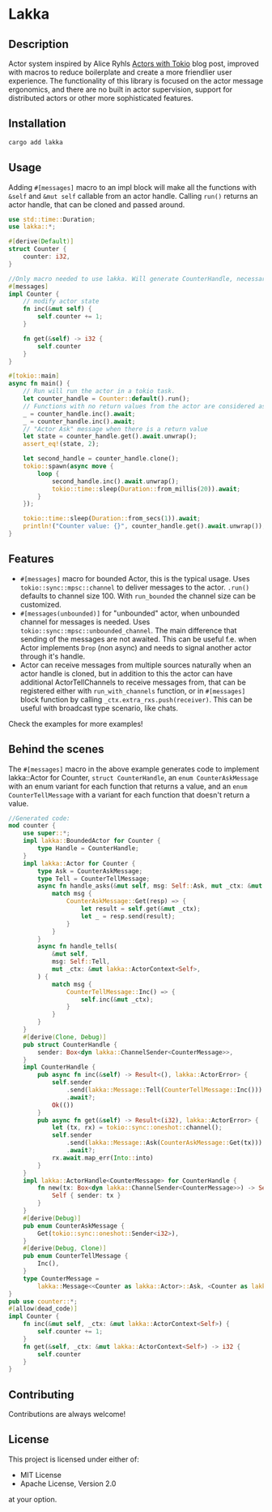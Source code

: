 # Lakka

## Description
Actor system inspired by Alice Ryhls [Actors with Tokio](https://ryhl.io/blog/actors-with-tokio/) blog post, improved with macros to reduce boilerplate and create a more friendlier user experience. The functionality of this library is focused on the actor message ergonomics, and there are no built in actor supervision, support for distributed actors or other more sophisticated features.

## Installation
```bash
cargo add lakka
```

## Usage

Adding `#[messages]` macro to an impl block will make all the functions with `&self` and `&mut self` callable from an actor handle. Calling `run()` returns an actor handle, that can be cloned and passed around.

```rust
use std::time::Duration;
use lakka::*;

#[derive(Default)]
struct Counter {
    counter: i32,
}

//Only macro needed to use lakka. Will generate CounterHandle, necessary enums for messages and implement Actor trait etc.
#[messages]
impl Counter {
    // modify actor state
    fn inc(&mut self) {
        self.counter += 1;
    }

    fn get(&self) -> i32 {
        self.counter
    }
}

#[tokio::main]
async fn main() {
    // Run will run the actor in a tokio task.
    let counter_handle = Counter::default().run();
    // Functions with no return values from the actor are considered as "Actor Tell" message.
    _ = counter_handle.inc().await;
    _ = counter_handle.inc().await;
    // "Actor Ask" message when there is a return value
    let state = counter_handle.get().await.unwrap();
    assert_eq!(state, 2);

    let second_handle = counter_handle.clone();
    tokio::spawn(async move {
        loop {
            second_handle.inc().await.unwrap();
            tokio::time::sleep(Duration::from_millis(20)).await;
        }
    });

    tokio::time::sleep(Duration::from_secs(1)).await;
    println!("Counter value: {}", counter_handle.get().await.unwrap());
}
```

## Features
- `#[messages]` macro for bounded Actor, this is the typical usage. Uses `tokio::sync::mpsc::channel` to deliver messages to the actor. `.run()` defaults to channel size 100. With `run_bounded` the channel size can be customized.
- `#[messages(unbounded)]` for "unbounded" actor, when unbounded channel for messages is needed. Uses `tokio::sync::mpsc::unbounded_channel`. The main difference that sending of the messages are not awaited. This can be useful f.e. when Actor implements `Drop` (non async) and needs to signal another actor through it's handle. 
- Actor can receive messages from multiple sources naturally when an actor handle is cloned, but in addition to this the actor can have additional ActorTellChannels to receive messages from, that can be registered either with `run_with_channels` function, or in `#[messages]` block function by calling `_ctx.extra_rxs.push(receiver)`. This can be useful with broadcast type scenario, like chats.

Check the examples for more examples!

## Behind the scenes

The `#[messages]` macro in the above example generates code to implement lakka::Actor for Counter, `struct CounterHandle`, an `enum CounterAskMessage` with an enum variant for each function that returns a value, and an `enum CounterTellMessage` with a variant for each function that doesn't return a value.

```rust
//Generated code:
mod counter {
    use super::*;
    impl lakka::BoundedActor for Counter {
        type Handle = CounterHandle;
    }
    impl lakka::Actor for Counter {
        type Ask = CounterAskMessage;
        type Tell = CounterTellMessage;
        async fn handle_asks(&mut self, msg: Self::Ask, mut _ctx: &mut lakka::ActorContext<Self>) {
            match msg {
                CounterAskMessage::Get(resp) => {
                    let result = self.get(&mut _ctx);
                    let _ = resp.send(result);
                }
            }
        }
        async fn handle_tells(
            &mut self,
            msg: Self::Tell,
            mut _ctx: &mut lakka::ActorContext<Self>,
        ) {
            match msg {
                CounterTellMessage::Inc() => {
                    self.inc(&mut _ctx);
                }
            }
        }
    }
    #[derive(Clone, Debug)]
    pub struct CounterHandle {
        sender: Box<dyn lakka::ChannelSender<CounterMessage>>,
    }
    impl CounterHandle {
        pub async fn inc(&self) -> Result<(), lakka::ActorError> {
            self.sender
                .send(lakka::Message::Tell(CounterTellMessage::Inc()))
                .await?;
            Ok(())
        }
        pub async fn get(&self) -> Result<(i32), lakka::ActorError> {
            let (tx, rx) = tokio::sync::oneshot::channel();
            self.sender
                .send(lakka::Message::Ask(CounterAskMessage::Get(tx)))
                .await?;
            rx.await.map_err(Into::into)
        }
    }
    impl lakka::ActorHandle<CounterMessage> for CounterHandle {
        fn new(tx: Box<dyn lakka::ChannelSender<CounterMessage>>) -> Self {
            Self { sender: tx }
        }
    }
    #[derive(Debug)]
    pub enum CounterAskMessage {
        Get(tokio::sync::oneshot::Sender<i32>),
    }
    #[derive(Debug, Clone)]
    pub enum CounterTellMessage {
        Inc(),
    }
    type CounterMessage =
        lakka::Message<<Counter as lakka::Actor>::Ask, <Counter as lakka::Actor>::Tell>;
}
pub use counter::*;
#[allow(dead_code)]
impl Counter {
    fn inc(&mut self, _ctx: &mut lakka::ActorContext<Self>) {
        self.counter += 1;
    }
    fn get(&self, _ctx: &mut lakka::ActorContext<Self>) -> i32 {
        self.counter
    }
}
```

## Contributing
Contributions are always welcome!

## License
This project is licensed under either of:

- MIT License
- Apache License, Version 2.0

at your option.
